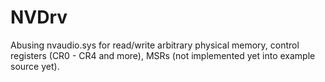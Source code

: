 # NVDrv

Abusing nvaudio.sys for read/write arbitrary physical memory, control registers (CR0 - CR4 and more), MSRs (not implemented yet into example source yet).

